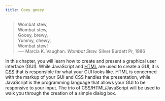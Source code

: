```yaml
---
title: Ooey gooey
---
```


> Wombat stew,\
> Wombat stew,\
> Gooey, brewy,\
> Yummy, chewy,\
> Wombat stew!\
> --- Marcia K. Vaughan. _Wombat Stew._ Silver Burdett Pr, 1986

In this chapter, you will learn how to create and present a graphical user
interface (GUI). While JavaScript and [HTML][html] are used to create a GUI, it
is [CSS][css] that is responsible for what your GUI looks like. HTML is
concerned with the markup of your GUI and CSS handles the presentation, while
JavaScript is the programming language that allows your GUI to be responsive to
your input. The trio of CSS/HTML/JavaScript will be used to walk you through the
creation of a simple dialog box.

<!--=========================================================================-->

<!-- prettier-ignore-start -->
[css]: https://developer.mozilla.org/en-US/docs/Web/CSS
[html]: https://developer.mozilla.org/en-US/docs/Web/HTML
<!-- prettier-ignore-end -->
